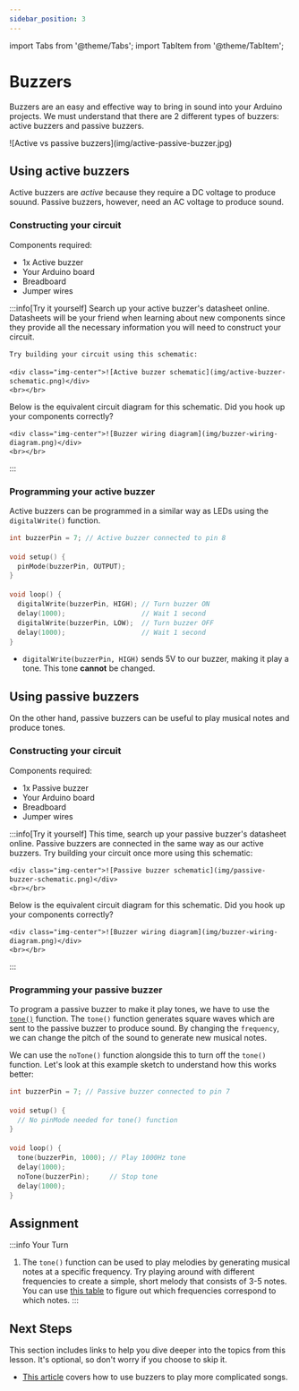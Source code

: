 ```yaml
---
sidebar_position: 3
---
```


import Tabs from '@theme/Tabs';
import TabItem from '@theme/TabItem';

# Buzzers

Buzzers are an easy and effective way to bring in sound into your Arduino projects. We must understand that there are 2 different types of buzzers: active buzzers and passive buzzers. 

<div class="img-center">![Active vs passive buzzers](img/active-passive-buzzer.jpg)</div>

## Using active buzzers

Active buzzers are *active* because they require a DC voltage to produce souund. Passive buzzers, however, need an AC voltage to produce sound.

### Constructing your circuit

Components required:
- 1x Active buzzer
- Your Arduino board
- Breadboard
- Jumper wires

:::info[Try it yourself]
<Tabs>
  <TabItem value="problem" label="Problem">
    Search up your active buzzer's datasheet online. Datasheets will be your friend when learning about new components since they provide all the necessary information you will need to construct your circuit. 

    Try building your circuit using this schematic:
    
    <div class="img-center">![Active buzzer schematic](img/active-buzzer-schematic.png)</div>
    <br></br>
  </TabItem>
  <TabItem value="solution" label="Solution">
    Below is the equivalent circuit diagram for this schematic. Did you hook up your components correctly?

    <div class="img-center">![Buzzer wiring diagram](img/buzzer-wiring-diagram.png)</div>
    <br></br>
  </TabItem>
</Tabs>
:::

### Programming your active buzzer

Active buzzers can be programmed in a similar way as LEDs using the `digitalWrite()` function.

```cpp
int buzzerPin = 7; // Active buzzer connected to pin 8

void setup() {
  pinMode(buzzerPin, OUTPUT);
}

void loop() {
  digitalWrite(buzzerPin, HIGH); // Turn buzzer ON
  delay(1000);                   // Wait 1 second
  digitalWrite(buzzerPin, LOW);  // Turn buzzer OFF
  delay(1000);                   // Wait 1 second
}
```

- `digitalWrite(buzzerPin, HIGH)` sends 5V to our buzzer, making it play a tone. This tone **cannot** be changed.

## Using passive buzzers

On the other hand, passive buzzers can be useful to play musical notes and produce tones. 

### Constructing your circuit

Components required:
- 1x Passive buzzer
- Your Arduino board
- Breadboard
- Jumper wires

:::info[Try it yourself]
<Tabs>
  <TabItem value="problem" label="Problem">
    This time, search up your passive buzzer's datasheet online. Passive buzzers are connected in the same way as our active buzzers. Try building your circuit once more using this schematic:
    
    <div class="img-center">![Passive buzzer schematic](img/passive-buzzer-schematic.png)</div>
    <br></br>
  </TabItem>
  <TabItem value="solution" label="Solution">
    Below is the equivalent circuit diagram for this schematic. Did you hook up your components correctly?

    <div class="img-center">![Buzzer wiring diagram](img/buzzer-wiring-diagram.png)</div>
    <br></br>
  </TabItem>
</Tabs>
:::

### Programming your passive buzzer

To program a passive buzzer to make it play tones, we have to use the [`tone()`](https://docs.arduino.cc/language-reference/en/functions/advanced-io/tone/) function. The `tone()` function generates square waves which are sent to the passive buzzer to produce sound. By changing the `frequency`, we can change the pitch of the sound to generate new musical notes. 

We can use the `noTone()` function alongside this to turn off the `tone()` function. Let's look at this example sketch to understand how this works better:

```cpp
int buzzerPin = 7; // Passive buzzer connected to pin 7

void setup() {
  // No pinMode needed for tone() function
}

void loop() {
  tone(buzzerPin, 1000); // Play 1000Hz tone
  delay(1000);
  noTone(buzzerPin);     // Stop tone
  delay(1000);
}
```

## Assignment 

:::info Your Turn
1. The `tone()` function can be used to play melodies by generating musical notes at a specific frequency. Try playing around with different frequencies to create a simple, short melody that consists of 3-5 notes. You can use [this table](https://mixbutton.com/music-tools/frequency-and-pitch/music-note-to-frequency-chart#1st) to figure out which frequencies correspond to which notes.
:::

## Next Steps

This section includes links to help you dive deeper into the topics from this lesson. It's optional, so don't worry if you choose to skip it.

- [This article](https://www.engineersgarage.com/how-to-play-musical-notes-on-arduino/) covers how to use buzzers to play more complicated songs. 